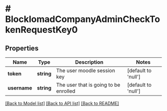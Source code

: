 # # BlockIomadCompanyAdminCheckTokenRequestKey0

## Properties

Name | Type | Description | Notes
------------ | ------------- | ------------- | -------------
**token** | **string** | The user moodle session key | [default to 'null']
**username** | **string** | The user that is going to be enrolled | [default to 'null']

[[Back to Model list]](../../README.md#models) [[Back to API list]](../../README.md#endpoints) [[Back to README]](../../README.md)
